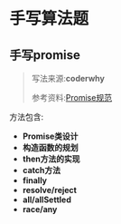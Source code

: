 # 手写算法题
## 手写promise

> 写法来源:**coderwhy**
> 
> 参考资料:[Promise规范](https://promisesaplus.com/)

方法包含:

- **Promise类设计**
- **构造函数的规划**
- **then方法的实现**
- **catch方法**
- **finally**
- **resolve/reject**
- **all/allSettled**
- **race/any**

